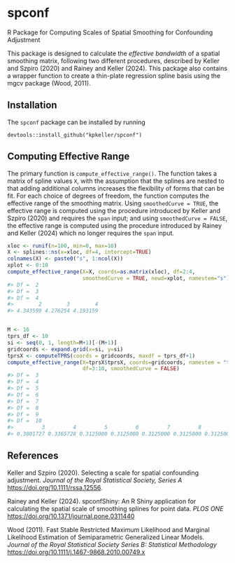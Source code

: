 
<!-- README.md is generated from README.Rmd. Please edit that file -->

# spconf

R Package for Computing Scales of Spatial Smoothing for Confounding
Adjustment

This package is designed to calculate the *effective bandwidth* of a
spatial smoothing matrix, following two different procedures, described
by Keller and Szpiro (2020) and Rainey and Keller (2024). This package
also contains a wrapper function to create a thin-plate regression
spline basis using the mgcv package (Wood, 2011).

## Installation

The `spconf` package can be installed by running

    devtools::install_github("kpkeller/spconf")

## Computing Effective Range

The primary function is `compute_effective_range()`. The function takes
a matrix of spline values `X`, with the assumption that the splines are
nested to that adding additional columns increases the flexibility of
forms that can be fit. For each choice of degrees of freedom, the
function computes the effective range of the smoothing matrix. Using
`smoothedCurve = TRUE`, the effective range is computed using the
procedure introduced by Keller and Szpiro (2020) and requires the `span`
input; and using `smoothedCurve = FALSE`, the effective range is
computed using the procedure introduced by Rainey and Keller (2024)
which no longer requires the `span` input.

``` r
xloc <- runif(n=100, min=0, max=10)
X <- splines::ns(x=xloc, df=4, intercept=TRUE)
colnames(X) <- paste0("s", 1:ncol(X))
xplot <- 0:10
compute_effective_range(X=X, coords=as.matrix(xloc), df=2:4, 
                        smoothedCurve = TRUE, newd=xplot, namestem="s")
#> Df =  2 
#> Df =  3 
#> Df =  4
#>        2        3        4 
#> 4.343599 4.276254 4.193159
```

``` r

M <- 16
tprs_df <- 10
si <- seq(0, 1, length=M+1)[-(M+1)]
gridcoords <- expand.grid(x=si, y=si)
tprsX <- computeTPRS(coords = gridcoords, maxdf = tprs_df+1)
compute_effective_range(X=tprsX$tprsX, coords=gridcoords, namestem = "tprs",
                        df=3:10, smoothedCurve = FALSE)
#> Df =  3 
#> Df =  4 
#> Df =  5 
#> Df =  6 
#> Df =  7 
#> Df =  8 
#> Df =  9 
#> Df =  10
#>         3         4         5         6         7         8         9        10 
#> 0.3801727 0.3365728 0.3125000 0.3125000 0.3125000 0.3125000 0.3125000 0.3186887
```

## References

Keller and Szpiro (2020). Selecting a scale for spatial confounding
adjustment. *Journal of the Royal Statistical Society, Series A*
<https://doi.org/10.1111/rssa.12556>.

Rainey and Keller (2024). spconfShiny: An R Shiny application for
calculating the spatial scale of smoothing splines for point data. *PLOS
ONE* <https://doi.org/10.1371/journal.pone.0311440>

Wood (2011). Fast Stable Restricted Maximum Likelihood and Marginal
Likelihood Estimation of Semiparametric Generalized Linear Models.
*Journal of the Royal Statistical Society Series B: Statistical
Methodology* <https://doi.org/10.1111/j.1467-9868.2010.00749.x>
